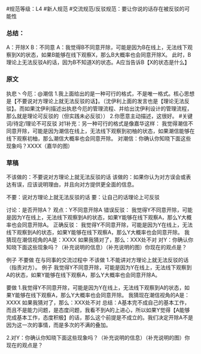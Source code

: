 #规范等级：L4
#新人规范 
#交流规范/反驳规范：要让你说的话存在被反驳的可能性 
### 总结：
A：开除X
B：不同意
A：我觉得B不同意开除，可能是因为B在线上，无法线下观察到X的状态，如果B能够在线下观察X，那么B大概率也会同意开除X。
此时，B理论上无法反驳A的话，因为B不知道X的状态。A应当告诉B【X的状态是什么】
### 原文
执悲丶今厄：@潮信
1.我上面给出的是一种可行的格式，不是唯一格式。核心思想是【不要说对方理论上就无法反驳的话】。（沈伊利上面的发言也是【理论无法反驳】。而如果沈伊利描述出执悲今厄的管理流程、并给出沈伊利设计的管理流程，那么就是理论可反驳的（但实践未必反驳））
2.你愿意主动描述，这很好。
#关键词/待定/理论不可反驳
对1补充：另一种可行的格式是像嘉华这样：
我觉得潮信不同意开除，可能是因为潮信在线上，无法线下观察到初柚的状态，如果潮信能够在线下观察初柚，那么潮信大概率也会同意开除。
对潮信：你确认你知晓下面这些现象吗？XXXX（嘉华的图）

### 草稿
不该做的：不要说对方理论上就无法反驳的话
该做的：如果你认为对方误会或表达有误，应该说明理由，并且向对方提供更全面的信息。

不要：说对方理论上就无法反驳的话
要：让自己的话理论上可反驳

讨论：是否开除A？
观点：Y不同意开除A
错误反驳：
我觉得Y不同意开除，可能是因为Y在线上，无法线下观察到A的状态，如果Y能够在线下观察A，那么Y大概率也会同意开除A。
正确反驳：
我觉得Y不同意开除，可能是因为Y在线上，无法线下观察到A的状态，如果Y能够在线下观察A，那么Y大概率也会同意开除。
我猜现在潮信视角的A是：XXXX
如果我猜对了，那么：XXX处不对
对Y：你确认你知晓下面这些现象吗？（补充说明的信息）（补充说明的图）你现在的观点是？

例子
不要做
在与同事的交流过程中
不该做
1.不能讲对方理论上就无法反驳的话（指责对方）。
例子
我觉得Y不同意开除，可能是因为Y在线上，无法线下观察到A的状态，如果Y能够在线下观察A，那么Y大概率也会同意开除A。

要做
1.我觉得Y不同意开除，可能是因为Y在线上，无法线下观察到A的状态，如果Y能够在线下观察A，那么Y大概率也会同意开除。
我猜现在潮信视角的A是：XXXX
如果我猜对了，那么：XXX处不对
总结：A基本完不成自己的基本工作，而且不是能力问题，是态度问题，我看不到A的上进心，所以如果Y觉得【A能够完成基本工作，态度积极】的话，那么这个前提是不成立的。我们决定开除A不是因为这一次的事情，而是多次的不满的叠加。

2.对Y：你确认你知晓下面这些现象吗？（补充说明的信息）（补充说明的图）你现在的观点是？